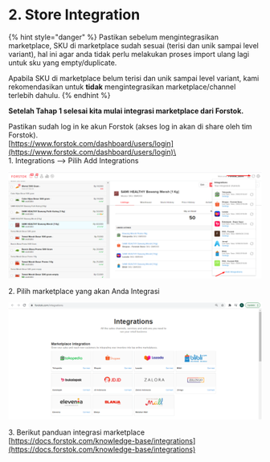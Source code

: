 # 2. Store Integration

{% hint style="danger" %}
Pastikan sebelum mengintegrasikan marketplace, SKU di marketplace sudah sesuai (terisi dan unik sampai level variant), hal ini agar anda tidak perlu melakukan proses import ulang lagi untuk sku yang empty/duplicate.&#x20;

Apabila SKU di marketplace belum terisi dan unik sampai level variant, kami rekomendasikan untuk **tidak** mengintegrasikan marketplace/channel terlebih dahulu.&#x20;
{% endhint %}

**Setelah  Tahap 1 selesai kita mulai integrasi marketplace dari Forstok.**

Pastikan sudah log in ke akun Forstok (akses log in akan di share oleh tim Forstok).\
[https://www.forstok.com/dashboard/users/login](https://www.forstok.com/dashboard/users/login)\
\
1\. Integrations --> Pilih Add Integrations

![](<../../.gitbook/assets/image (77).png>)

2\. Pilih marketplace yang akan Anda Integrasi

![](<../../.gitbook/assets/image (63).png>)

3\. Berikut panduan integrasi marketplace\
[https://docs.forstok.com/knowledge-base/integrations](https://docs.forstok.com/knowledge-base/integrations)
